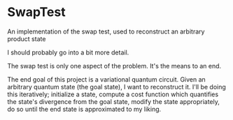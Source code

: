 # SwapTest
An implementation of the swap test, used to reconstruct an arbitrary product state

I should probably go into a bit more detail. 

The swap test is only one aspect of the problem. It's the means to an end.  

The end goal of this project is a variational quantum circuit. Given an arbitrary quantum state (the goal state), I want to reconstruct it. I'll be doing this iteratively; initialize a state, compute a cost function which quantifies the state's divergence from the goal state, modify the state appropriately, do so until the end state is approximated to my liking.

